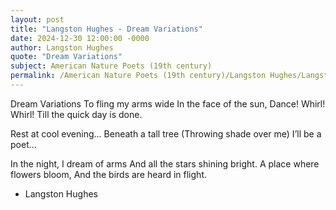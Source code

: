 ```yaml
---
layout: post
title: "Langston Hughes - Dream Variations"
date: 2024-12-30 12:00:00 -0000
author: Langston Hughes
quote: "Dream Variations"
subject: American Nature Poets (19th century)
permalink: /American Nature Poets (19th century)/Langston Hughes/Langston Hughes - Dream Variations
---
```


Dream Variations
To fling my arms wide
In the face of the sun,
Dance! Whirl!
Whirl!
Till the quick day is done.

Rest at cool evening...
Beneath a tall tree
(Throwing shade over me)
I’ll be a poet...

In the night, I dream of arms
And all the stars shining bright.
A place where flowers bloom,
And the birds are heard in flight.

- Langston Hughes
